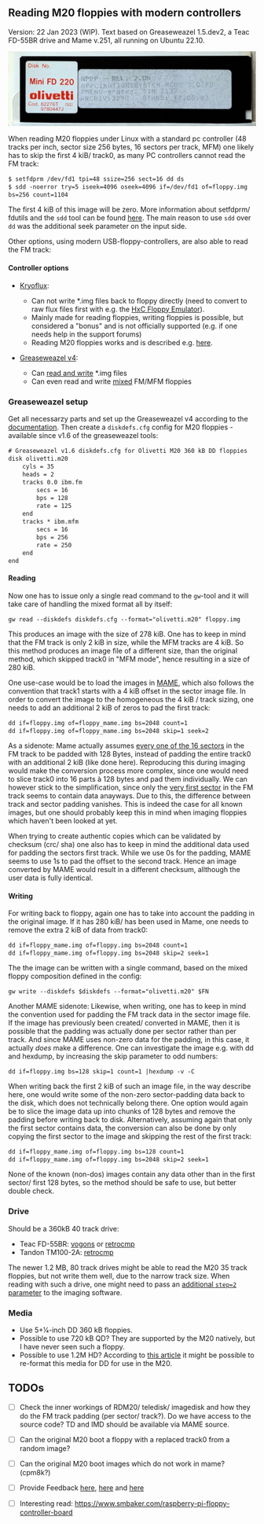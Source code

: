 ﻿
## Reading M20 floppies with modern controllers

Version: 22 Jan 2023 (WIP). Text based on Greaseweazel 1.5.dev2, a Teac FD-55BR drive and Mame v.251, all running on Ubuntu 22.10.

<p align="center">
  <img src="article_media/floppy.jpg" alt="An original PCOS 2.0 floppy from 1983" width="700px"/>
</p>

When reading M20 floppies under Linux with a standard pc controller (48 tracks per inch, sector size 256 bytes, 16 sectors per track, MFM) one likely has to skip the first 4 kiB/ track0, as many PC controllers cannot read the FM track:

    $ setfdprm /dev/fd1 tpi=48 ssize=256 sect=16 dd ds
    $ sdd -noerror try=5 iseek=4096 oseek=4096 if=/dev/fd1 of=floppy.img bs=256 count=1104 

The first 4 kiB of this image will be zero. More information about setfdprm/ fdutils and the `sdd` tool can be found [here](http://www.z80ne.com/m20/index.php?argument=sections/transfer/imagereadwrite/imagereadwrite.inc). The main reason to use `sdd` over `dd` was the additional seek parameter on the input side.

Other options, using modern USB-floppy-controllers, are also able to read the FM track:

#### Controller options

* [Kryoflux](https://kryoflux.com/):

  * Can not write *.img files back to floppy directly (need to convert to raw flux files first with e.g. the [HxC Floppy Emulator](https://hxc2001.com/download/floppy_drive_emulator/)).
  * Mainly made for reading floppies, writing floppies is possible, but considered a "bonus" and is not officially supported (e.g. if one needs help in the support forums)
  * Reading M20 floppies works and is described e.g. [here](https://jandelgado.github.io/blog/posts/olivetti-m20-disk-preservation/).

* [Greaseweazel v4](https://github.com/keirf/Greaseweazle/wiki):

  * Can [read and write](https://github.com/keirf/greaseweazle/wiki/Supported-Image-Types) *.img files
  * Can even read and write [mixed](https://github.com/keirf/greaseweazle/issues/143) FM/MFM floppies

### Greaseweazel setup

Get all necessarzy parts and set up the Greaseweazel v4 according to the [documentation](https://github.com/keirf/greaseweazle/wiki/V4-Setup). Then create a `diskdefs.cfg` config for M20 floppies - available since v1.6 of the greaseweazel tools:

    # Greaseweazel v1.6 diskdefs.cfg for Olivetti M20 360 kB DD floppies
    disk olivetti.m20
        cyls = 35
        heads = 2
        tracks 0.0 ibm.fm
            secs = 16
            bps = 128
            rate = 125
        end
        tracks * ibm.mfm
            secs = 16
            bps = 256
            rate = 250
        end
    end

#### Reading

Now one has to issue only a single read command to the `gw`-tool and it will take care of handling the mixed format all by itself:

    gw read --diskdefs diskdefs.cfg --format="olivetti.m20" floppy.img
    
This produces an image with the size of 278 kiB. One has to keep in mind that the FM track is only 2 kiB in size, while the MFM tracks are 4 kiB. So this method produces an image file of a different size, than the original method, which skipped track0 in "MFM mode", hence resulting in a size of 280 kiB. 

One use-case would be to load the images in [MAME](http://www.z80ne.com/m20/index.php?argument=sections/tech/mame_m20.inc), which also follows the convention that track1 starts with a 4 kiB offset in the sector image file. In order to convert the image to the homogeneous the 4 kiB / track sizing, one needs to add an additional 2 kiB of zeros to pad the first track:

    dd if=floppy.img of=floppy_mame.img bs=2048 count=1
    dd if=floppy.img of=floppy_mame.img bs=2048 skip=1 seek=2

As a sidenote: Mame actually assumes [every one of the 16 sectors](https://github.com/mamedev/mame/blob/master/src/lib/formats/m20_dsk.cpp#L9) in the FM track to be padded with 128 Bytes, instead of padding the entire track0 with an additional 2 kiB (like done here). Reproducing this during imaging would make the conversion process more complex, since one would need to slice track0 into 16 parts à 128 bytes and pad them individually. We can however stick to the simplification, since only the [very first sector](https://forums.bannister.org/ubbthreads.php?ubb=showflat&Number=100146#Post100146) in the FM track seems to contain data anayways. Due to this, the difference between track and sector padding vanishes. This is indeed the case for all known images, but one should probably keep this in mind when imaging floppies which haven't been looked at yet.

When trying to create authentic copies which can be validated by checksum (crc/ sha) one also has to keep in mind the additional data used for padding the sectors first track. While we use 0s for the padding, MAME seems to use 1s to pad the offset to the second track. Hence an image converted by MAME would result in a different checksum, allthough the user data is fully identical.

#### Writing

For writing back to floppy, again one has to take into account the padding in the original image. If it has 280 kiB/ has been used in Mame, one needs to remove the extra 2 kiB of data from track0:

    dd if=floppy_mame.img of=floppy.img bs=2048 count=1
    dd if=floppy_mame.img of=floppy.img bs=2048 skip=2 seek=1

The the image can be written with a single command, based on the mixed floppy composition defined in the config:
    
    gw write --diskdefs $diskdefs --format="olivetti.m20" $FN
    
Another MAME sidenote: Likewise, when writing, one has to keep in mind the convention used for padding the FM track data in the sector image file. If the image has previously been created/ converted in MAME, then it is possible that the padding was actually done per sector rather than per track. And since MAME uses non-zero data for the padding, in this case, it actually _does_ make a difference. One can investigate the image e.g. with dd and hexdump, by increasing the skip parameter to odd numbers:

    dd if=floppy.img bs=128 skip=1 count=1 |hexdump -v -C

When writing back the first 2 kiB of such an image file, in the way describe here, one would write some of the non-zero sector-padding data back to the disk, which does not technically belong there. One option would again be to slice the image data up into chunks of 128 bytes and remove the padding before writing back to disk. Alternatively, assuming again that only the first sector contains data, the conversion can also be done by only copying the first sector to the image and skipping the rest of the first track:

    dd if=floppy_mame.img of=floppy.img bs=128 count=1
    dd if=floppy_mame.img of=floppy.img bs=2048 skip=2 seek=1
    
None of the known (non-dos) images contain any data other than in the first sector/ first 128 bytes, so the method should be safe to use, but better double check.

### Drive

Should be a 360kB 40 track drive:

* Teac FD-55BR: [vogons](https://vogonswiki.com/index.php/Teac_FD-55BR) or [retrocmp](https://retrocmp.de/fdd/teac/fd55_i.htm)
* Tandon TM100-2A: [retrocmp](https://retrocmp.de/fdd/tandon/tm100-2a.htm)

The newer 1.2 MB, 80 track drives might be able to read the M20 35 track floppies, but not write them well, due to the narrow track size. When reading with such a drive, one might need to pass an [additional `step=2` parameter](https://github.com/keirf/greaseweazle/wiki/Getting-Started) to the imaging software.

### Media

* Use 5+1⁄4-inch DD 360 kB floppies.
* Possible to use 720 kB QD? They are supported by the M20 natively, but I have never seen such a floppy.
* Possible to use 1.2M HD? According to [this article](https://forum.vcfed.org/index.php?threads/1-2mb-floppy-in-360kb-drive.52905/) it might be possible to re-format this media for DD for use in the M20.

## TODOs

- [ ] Check the inner workings of RDM20/ teledisk/ imagedisk and how they do the FM track padding (per sector/ track?). Do we have access to the source code? TD and IMD should be available via MAME source.
- [ ] Can the original M20 boot a floppy with a replaced track0 from a random image?
- [ ] Can the original M20 boot images which do not work in mame? (cpm8k?)
- [ ] Provide Feedback [here](https://gist.github.com/jandelgado/88962932896127dcabbe251f996e790e), [here](https://github.com/keirf/greaseweazle/issues/143) and [here](https://github.com/keirf/greaseweazle/issues/261)
- [ ] Interesting read: https://www.smbaker.com/raspberry-pi-floppy-controller-board

